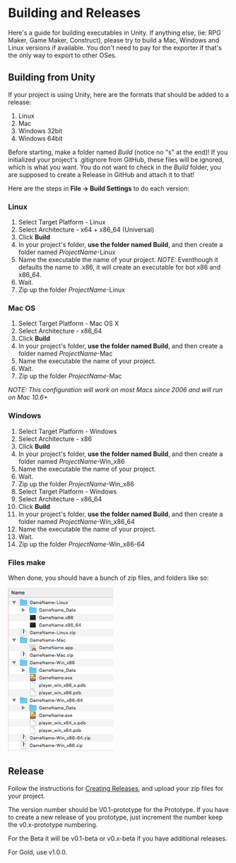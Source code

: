 # Building and Releases

Here's a guide for building executables in Unity. If anything else, (ie: RPG Maker, Game Maker, Construct), please try to build a Mac, Windows and Linux versions if available. You don't need to pay for the exporter if that's the only way to export to other OSes. 

## Building from Unity
If your project is using Unity, here are the formats that should be added to a release:

1. Linux 
2. Mac 
3. Windows 32bit 
4. Windows 64bit

Before starting, make a folder named _Build_ (notice no "s" at the end)! If you initialized your project's .gitignore from GitHub, these files will be ignored, which is what you want. You do not want to check in the _Build_ folder, you are supposed to create a Release in GitHub and attach it to that!

Here are the steps in **File -> Build Settings** to do each version:

### Linux

1. Select Target Platform - Linux
2. Select Architecture - x64 + x86_64 (Universal)
3. Click **Build**
4. In your project's folder, **use the folder named Build**, and then create a folder named _ProjectName_\-Linux
5. Name the executable the name of your project. _NOTE:_ Eventhough it defaults the name to .x86, it will create an executable for bot x86 and x86_64. 
6. Wait.
7. Zip up the folder _ProjectName_\-Linux


### Mac OS

1. Select Target Platform - Mac OS X
2. Select Architecture - x86_64
3. Click **Build**
4. In your project's folder, **use the folder named Build**, and then create a folder named _ProjectName_\-Mac
5. Name the executable the name of your project.
6. Wait.
7. Zip up the folder _ProjectName_\-Mac

_NOTE: This configuration will work on most Macs since 2006 and will run on Mac 10.6+_

### Windows

1. Select Target Platform - Windows
2. Select Architecture - x86
3. Click **Build**
4. In your project's folder, **use the folder named Build**, and then create a folder named _ProjectName_\-Win_x86
5. Name the executable the name of your project.
6. Wait.
7. Zip up the folder _ProjectName_\-Win_x86
8. Select Target Platform - Windows
9. Select Architecture - x86_64
10. Click **Build**
11. In your project's folder, **use the folder named Build**, and then create a folder named _ProjectName_\-Win_x86_64
12. Name the executable the name of your project.
13. Wait.
14. Zip up the folder _ProjectName_\-Win_x86-64

### Files make
When done, you should have a bunch of zip files, and folders like so:

![](Filelist.png)

## Release
Follow the instructions for [Creating Releases](https://help.github.com/articles/creating-releases/), and upload your zip files for your project.

The version number should be V0.1-prototype for the Prototype. If you have to create a new release of you prototype, just increment the number keep the v0.x-prototype numbering. 

For the Beta it will be v0.1-beta or v0.x-beta if you have additional releases. 

For Gold, use v1.0.0.

